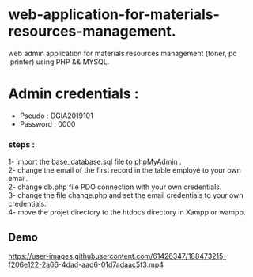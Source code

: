 # web-application-for-materials-resources-management.
web admin application for materials resources management (toner, pc ,printer) using PHP &amp;&amp; MYSQL.
# Admin credentials : 
- Pseudo : DGIA2019101
- Password : 0000
### steps :
1- import the base_database.sql file to phpMyAdmin .<br>
2- change the email of the first record in the table employé to your own email.<br>
2- change db.php file PDO connection with your own credentials.<br>
3- change the file change.php and set the email credentials to your own credentials.<br>
4- move the projet directory to the htdocs directory in Xampp or wampp.<br>
## Demo
https://user-images.githubusercontent.com/61426347/188473215-f206e122-2a66-4dad-aad6-01d7adaac5f3.mp4

